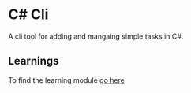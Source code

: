# C# Cli

A cli tool for adding and mangaing simple tasks in C#.


## Learnings
To find the learning module [go here](https://github.com/anirudh-modi/cscli/blob/main/learnings/main.md)

